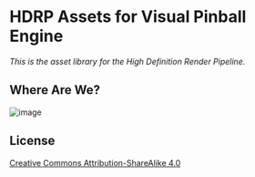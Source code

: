 # HDRP Assets for Visual Pinball Engine 

*This is the asset library for the High Definition Render Pipeline.*

## Where Are We?

![image](https://user-images.githubusercontent.com/70426/102674674-11d57100-4197-11eb-8b96-051fccb824b6.png)

## License

[Creative Commons Attribution-ShareAlike 4.0](LICENSE.md)
